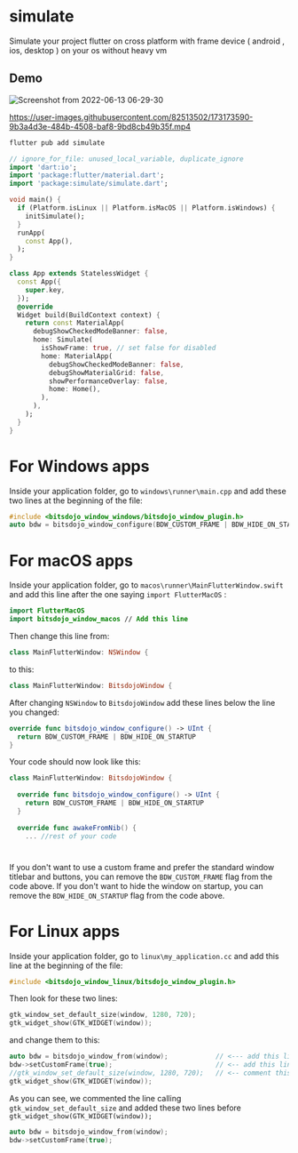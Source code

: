 # simulate 

Simulate your project flutter on cross platform with frame device ( android , ios, desktop ) on your os without heavy vm

## Demo 

![Screenshot from 2022-06-13 06-29-30](https://user-images.githubusercontent.com/82513502/173258012-cc84255e-4b09-4db6-b988-30a10c3be1fd.png)



https://user-images.githubusercontent.com/82513502/173173590-9b3a4d3e-484b-4508-baf8-9bd8cb49b35f.mp4

```bash
flutter pub add simulate
```
```dart
// ignore_for_file: unused_local_variable, duplicate_ignore
import 'dart:io';
import 'package:flutter/material.dart';
import 'package:simulate/simulate.dart';

void main() {
  if (Platform.isLinux || Platform.isMacOS || Platform.isWindows) {
    initSimulate();
  }
  runApp(
    const App(),
  );
}

class App extends StatelessWidget {
  const App({
    super.key,
  });
  @override
  Widget build(BuildContext context) {
    return const MaterialApp(
      debugShowCheckedModeBanner: false,
      home: Simulate(
        isShowFrame: true, // set false for disabled
        home: MaterialApp(
          debugShowCheckedModeBanner: false,
          debugShowMaterialGrid: false,
          showPerformanceOverlay: false,
          home: Home(),
        ),
      ),
    );
  }
}
```


# For Windows apps

Inside your application folder, go to `windows\runner\main.cpp` and add these two lines at the beginning of the file:

```cpp
#include <bitsdojo_window_windows/bitsdojo_window_plugin.h>
auto bdw = bitsdojo_window_configure(BDW_CUSTOM_FRAME | BDW_HIDE_ON_STARTUP);
```

# For macOS apps

Inside your application folder, go to `macos\runner\MainFlutterWindow.swift` and add this line after the one saying `import FlutterMacOS` :

```swift
import FlutterMacOS
import bitsdojo_window_macos // Add this line
```

Then change this line from:

```swift
class MainFlutterWindow: NSWindow {
```
to this:
```swift
class MainFlutterWindow: BitsdojoWindow {
```
After changing `NSWindow` to `BitsdojoWindow` add these lines below the line you changed:
```swift
override func bitsdojo_window_configure() -> UInt {
  return BDW_CUSTOM_FRAME | BDW_HIDE_ON_STARTUP
}
```
Your code should now look like this:
```swift
class MainFlutterWindow: BitsdojoWindow {
    
  override func bitsdojo_window_configure() -> UInt {
    return BDW_CUSTOM_FRAME | BDW_HIDE_ON_STARTUP
  }
    
  override func awakeFromNib() {
    ... //rest of your code
```
#
If you don't want to use a custom frame and prefer the standard window titlebar and buttons, you can remove the `BDW_CUSTOM_FRAME` flag from the code above.
If you don't want to hide the window on startup, you can remove the `BDW_HIDE_ON_STARTUP` flag from the code above.
# For Linux apps
Inside your application folder, go to `linux\my_application.cc` and add this line at the beginning of the file:
```cpp
#include <bitsdojo_window_linux/bitsdojo_window_plugin.h>
```
Then look for these two lines:
```cpp
gtk_window_set_default_size(window, 1280, 720);
gtk_widget_show(GTK_WIDGET(window));
```
and change them to this:
```cpp
auto bdw = bitsdojo_window_from(window);            // <--- add this line
bdw->setCustomFrame(true);                          // <-- add this line
//gtk_window_set_default_size(window, 1280, 720);   // <-- comment this line
gtk_widget_show(GTK_WIDGET(window));
```
As you can see, we commented the line calling `gtk_window_set_default_size` and added these two lines before `gtk_widget_show(GTK_WIDGET(window));`
```cpp
auto bdw = bitsdojo_window_from(window);
bdw->setCustomFrame(true);
```